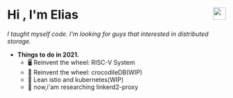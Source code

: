 <h1>Hi <img src="https://github.com/TheDudeThatCode/TheDudeThatCode/blob/master/Assets/Hi.gif" width="29px" align="right">, I'm Elias</h1> 

*I taught myself code. I'm looking for guys that interested in distributed storage.*

- **Things to do in 2021.**
  - 🖥️ Reinvent the wheel: RISC-V System
  - 🌈 Reinvent the wheel: crocodileDB(WIP)
  - 🌈 Lean istio and kubernetes(WIP)
  - 💭 now,i'am researching linkerd2-proxy
